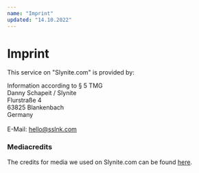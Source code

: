 ```yaml
---
name: "Imprint"
updated: "14.10.2022"
---
```

# Imprint

This service on "Slynite.com" is provided by: 

Information according to § 5 TMG \
Danny Schapeit / Slynite \
Flurstraße 4 \
63825 Blankenbach \
Germany \
\
E-Mail: [hello@sslnk.com](mailto:hello@sslnk.com)

### Mediacredits

The credits for media we used on Slynite.com can be found  [here](https://slynite.com/legal/licenses).